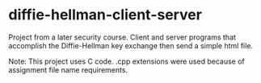 # diffie-hellman-client-server
Project from a later security course. Client and server programs that accomplish the Diffie-Hellman key exchange then send a simple html file.

Note: This project uses C code. .cpp extensions were used because of assignment file name requirements.
